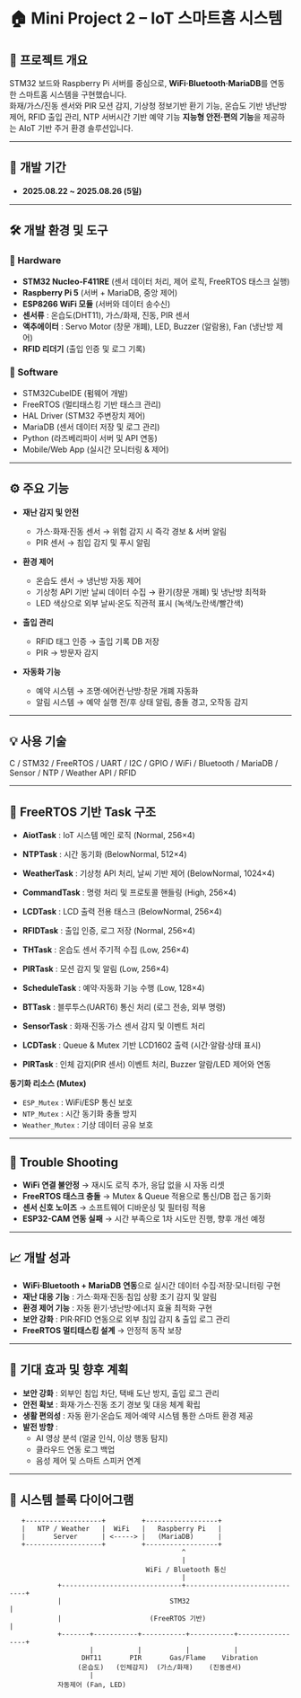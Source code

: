 # 🏠 Mini Project 2 – IoT 스마트홈 시스템

## 📌 프로젝트 개요
STM32 보드와 Raspberry Pi 서버를 중심으로, **WiFi·Bluetooth·MariaDB**를 연동한 스마트홈 시스템을 구현했습니다.  
화재/가스/진동 센서와 PIR 모션 감지, 기상청 정보기반 환기 기능, 온습도 기반 냉난방 제어, RFID 출입 관리, NTP 서버시간 기반 예약 기능 **지능형 안전·편의 기능**을 제공하는 AIoT 기반 주거 환경 솔루션입니다.  

---

## 🔧 개발 기간
- **2025.08.22 ~ 2025.08.26 (5일)**

---

## 🛠 개발 환경 및 도구

### 🔹 Hardware
- **STM32 Nucleo-F411RE** (센서 데이터 처리, 제어 로직, FreeRTOS 태스크 실행)  
- **Raspberry Pi 5** (서버 + MariaDB, 중앙 제어)  
- **ESP8266 WiFi 모듈** (서버와 데이터 송수신)  
- **센서류** : 온습도(DHT11), 가스/화재, 진동, PIR 센서  
- **액추에이터** : Servo Motor (창문 개폐), LED, Buzzer (알람용), Fan (냉난방 제어)
- **RFID 리더기** (출입 인증 및 로그 기록)  

### 🔹 Software
- STM32CubeIDE (펌웨어 개발)  
- FreeRTOS (멀티태스킹 기반 태스크 관리)  
- HAL Driver (STM32 주변장치 제어)  
- MariaDB (센서 데이터 저장 및 로그 관리)  
- Python (라즈베리파이 서버 및 API 연동)  
- Mobile/Web App (실시간 모니터링 & 제어)  

---

## ⚙️ 주요 기능
- **재난 감지 및 안전**
  - 가스·화재·진동 센서 → 위험 감지 시 즉각 경보 & 서버 알림  
  - PIR 센서 → 침입 감지 및 푸시 알림   

- **환경 제어**
  - 온습도 센서 → 냉난방 자동 제어  
  - 기상청 API 기반 날씨 데이터 수집 → 환기(창문 개폐) 및 냉난방 최적화  
  - LED 색상으로 외부 날씨·온도 직관적 표시 (녹색/노란색/빨간색)  

- **출입 관리**
  - RFID 태그 인증 → 출입 기록 DB 저장  
  - PIR → 방문자 감지

- **자동화 기능**
  - 예약 시스템 → 조명·에어컨·난방·창문 개폐 자동화  
  - 알림 시스템 → 예약 실행 전/후 상태 알림, 충돌 경고, 오작동 감지  

---

## 💡 사용 기술
C / STM32 / FreeRTOS / UART / I2C / GPIO / WiFi / Bluetooth / MariaDB / Sensor / NTP / Weather API / RFID  

---

## 🧩 FreeRTOS 기반 Task 구조
- **AiotTask** : IoT 시스템 메인 로직 (Normal, 256×4)  
- **NTPTask** : 시간 동기화 (BelowNormal, 512×4)  
- **WeatherTask** : 기상청 API 처리, 날씨 기반 제어 (BelowNormal, 1024×4)  
- **CommandTask** : 명령 처리 및 프로토콜 핸들링 (High, 256×4)  
- **LCDTask** : LCD 출력 전용 태스크 (BelowNormal, 256×4)  
- **RFIDTask** : 출입 인증, 로그 저장 (Normal, 256×4)  
- **THTask** : 온습도 센서 주기적 수집 (Low, 256×4)  
- **PIRTask** : 모션 감지 및 알림 (Low, 256×4)  
- **ScheduleTask** : 예약·자동화 기능 수행 (Low, 128×4)

- **BTTask** : 블루투스(UART6) 통신 처리 (로그 전송, 외부 명령)  
- **SensorTask** : 화재·진동·가스 센서 감지 및 이벤트 처리  
- **LCDTask** : Queue & Mutex 기반 LCD1602 출력 (시간·알람·상태 표시)  
- **PIRTask** : 인체 감지(PIR 센서) 이벤트 처리, Buzzer 알람/LED 제어와 연동  

**동기화 리소스 (Mutex)**  
- `ESP_Mutex` : WiFi/ESP 통신 보호  
- `NTP_Mutex` : 시간 동기화 충돌 방지  
- `Weather_Mutex` : 기상 데이터 공유 보호  

---

## 🐞 Trouble Shooting
- **WiFi 연결 불안정** → 재시도 로직 추가, 응답 없을 시 자동 리셋  
- **FreeRTOS 태스크 충돌** → Mutex & Queue 적용으로 통신/DB 접근 동기화  
- **센서 신호 노이즈** → 소프트웨어 디바운싱 및 필터링 적용  
- **ESP32-CAM 연동 실패** → 시간 부족으로 1차 시도만 진행, 향후 개선 예정  

---

## 📈 개발 성과
- **WiFi·Bluetooth + MariaDB 연동**으로 실시간 데이터 수집·저장·모니터링 구현  
- **재난 대응 기능** : 가스·화재·진동·침입 상황 조기 감지 및 알림  
- **환경 제어 기능** : 자동 환기·냉난방·에너지 효율 최적화 구현  
- **보안 강화** : PIR·RFID 연동으로 외부 침입 감지 & 출입 로그 관리
- **FreeRTOS 멀티태스킹 설계** → 안정적 동작 보장  

---

## 🚀 기대 효과 및 향후 계획
- **보안 강화** : 외부인 침입 차단, 택배 도난 방지, 출입 로그 관리  
- **안전 확보** : 화재·가스·진동 조기 경보 및 대응 체계 확립  
- **생활 편의성** : 자동 환기·온습도 제어·예약 시스템 통한 스마트 환경 제공  
- **발전 방향** :  
  - AI 영상 분석 (얼굴 인식, 이상 행동 탐지)  
  - 클라우드 연동 로그 백업  
  - 음성 제어 및 스마트 스피커 연계  

---

## 📸 시스템 블록 다이어그램
```plaintext
   +-------------------+         +------------------+
   |   NTP / Weather   |  WiFi   |   Raspberry Pi   |
   |       Server      | <-----> |   (MariaDB)      |
   +-------------------+         +------------------+
                                           ^
                                           |
                                  WiFi / Bluetooth 통신
                                           |
            +------------------------------+------------------------------+
            |                           STM32                             |
            |                      (FreeRTOS 기반)                        |
            +-------+-----------+-----------+-----------+-----------------+
                    |           |           |           | 
                  DHT11       PIR       Gas/Flame    Vibration
                 (온습도)   (인체감지)  (가스/화재)    (진동센서)
                    |
            자동제어 (Fan, LED)

